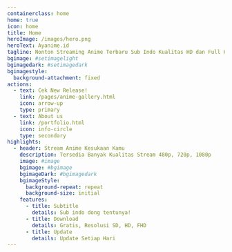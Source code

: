 ```yaml
---
containerclass: home
home: true
icon: home
title: Home
heroImage: /images/hero.png
heroText: Ayanime.id
tagline: Nonton Streaming Anime Terbaru Sub Indo Kualitas HD dan Full HD
bgimage: #setimagelight
bgimagedark: #setimagedark
bgimagestyle:
  background-attachment: fixed
actions:
  - text: Cek New Release!
    link: /pages/anime-gallery.html
    icon: arrow-up
    type: primary
  - text: About us
    link: /portfolio.html
    icon: info-circle
    type: secondary
highlights:
  - header: Stream Anime Kesukaan Kamu
    description: Tersedia Banyak Kualitas Stream 480p, 720p, 1080p
    image: #image
    bgimage: #bgimage
    bgimageDark: #bgimagedark
    bgimageStyle:
      background-repeat: repeat
      background-size: initial
    features:
      - title: Subtitle
        details: Sub indo dong tentunya!
      - title: Download
        details: Gratis, Resolusi SD, HD, FHD
      - title: Update
        details: Update Setiap Hari
---
```


<app />